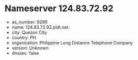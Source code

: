 # Nameserver 124.83.72.92

* as_number: 9299
* name: 124.83.72.92.pldt.net.
* city: Quezon City
* country: PH
* organization: Philippine Long Distance Telephone Company
* version: Unknown
* dnssec: false
